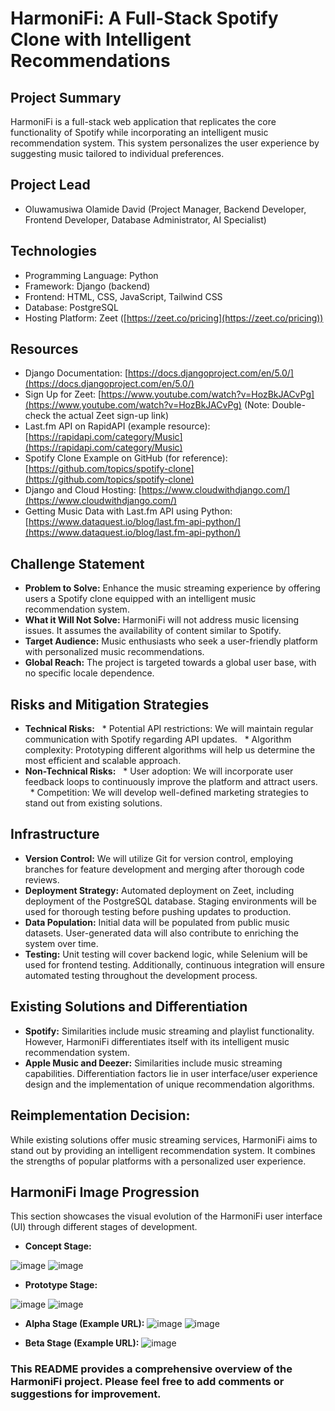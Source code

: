 # HarmoniFi: A Full-Stack Spotify Clone with Intelligent Recommendations

## Project Summary

HarmoniFi is a full-stack web application that replicates the core functionality of Spotify while incorporating an intelligent music recommendation system. This system personalizes the user experience by suggesting music tailored to individual preferences.

## Project Lead

* Oluwamusiwa Olamide David (Project Manager, Backend Developer, Frontend Developer, Database Administrator, AI Specialist)

## Technologies

* Programming Language: Python
* Framework: Django (backend)
* Frontend: HTML, CSS, JavaScript, Tailwind CSS
* Database: PostgreSQL
* Hosting Platform: Zeet ([https://zeet.co/pricing](https://zeet.co/pricing))

## Resources

* Django Documentation: [https://docs.djangoproject.com/en/5.0/](https://docs.djangoproject.com/en/5.0/)
* Sign Up for Zeet: [https://www.youtube.com/watch?v=HozBkJACvPg](https://www.youtube.com/watch?v=HozBkJACvPg) (Note: Double-check the actual Zeet sign-up link)
* Last.fm API on RapidAPI (example resource): [https://rapidapi.com/category/Music](https://rapidapi.com/category/Music)
* Spotify Clone Example on GitHub (for reference): [https://github.com/topics/spotify-clone](https://github.com/topics/spotify-clone)
* Django and Cloud Hosting: [https://www.cloudwithdjango.com/](https://www.cloudwithdjango.com/)
* Getting Music Data with Last.fm API using Python: [https://www.dataquest.io/blog/last.fm-api-python/](https://www.dataquest.io/blog/last.fm-api-python/)

## Challenge Statement

* **Problem to Solve:** Enhance the music streaming experience by offering users a Spotify clone equipped with an intelligent music recommendation system.
* **What it Will Not Solve:** HarmoniFi will not address music licensing issues. It assumes the availability of content similar to Spotify.
* **Target Audience:** Music enthusiasts who seek a user-friendly platform with personalized music recommendations.
* **Global Reach:** The project is targeted towards a global user base, with no specific locale dependence.

## Risks and Mitigation Strategies

* **Technical Risks:**
  * Potential API restrictions: We will maintain regular communication with Spotify regarding API updates.
  * Algorithm complexity: Prototyping different algorithms will help us determine the most efficient and scalable approach.
* **Non-Technical Risks:**
  * User adoption: We will incorporate user feedback loops to continuously improve the platform and attract users.
  * Competition: We will develop well-defined marketing strategies to stand out from existing solutions.

## Infrastructure

* **Version Control:** We will utilize Git for version control, employing branches for feature development and merging after thorough code reviews.
* **Deployment Strategy:** Automated deployment on Zeet, including deployment of the PostgreSQL database. Staging environments will be used for thorough testing before pushing updates to production.
* **Data Population:** Initial data will be populated from public music datasets. User-generated data will also contribute to enriching the system over time.
* **Testing:** Unit testing will cover backend logic, while Selenium will be used for frontend testing. Additionally, continuous integration will ensure automated testing throughout the development process.

## Existing Solutions and Differentiation

* **Spotify:** Similarities include music streaming and playlist functionality. However, HarmoniFi differentiates itself with its intelligent music recommendation system.
* **Apple Music and Deezer:** Similarities include music streaming capabilities. Differentiation factors lie in user interface/user experience design and the implementation of unique recommendation algorithms.

## Reimplementation Decision:

While existing solutions offer music streaming services, HarmoniFi aims to stand out by providing an intelligent recommendation system. It combines the strengths of popular platforms with a personalized user experience.

## HarmoniFi Image Progression

This section showcases the visual evolution of the HarmoniFi user interface (UI) through different stages of development.

* **Concept Stage:** 

![image](https://i.ibb.co/cbGbffg/Screenshot-137.png)
![image](https://i.ibb.co/gdLxmv4/Screenshot-134.png)

* **Prototype Stage:**

![image](https://i.ibb.co/DkZpH5N/Screenshot-102.png)
![image](https://i.ibb.co/MZ846q5/Screenshot-104.png)

* **Alpha Stage (Example URL):**
![image](https://i.ibb.co/dPfM9H0/Screenshot-117.png)
![image](https://i.ibb.co/RHJDcVg/Screenshot-118.png)

* **Beta Stage (Example URL):** 
![image](https://i.ibb.co/MS7sGBL/Screenshot-131.png)



### This README provides a comprehensive overview of the HarmoniFi project. Please feel free to add comments or suggestions for improvement.

